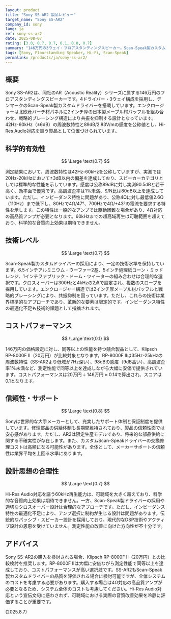 ```yaml
---
layout: product
title: "Sony SS-AR2 製品レビュー"
target_name: "Sony SS-AR2"
company_id: sony
lang: ja
ref: sony-ss-ar2
date: 2025-08-07
rating: [3.0, 0.7, 0.7, 0.1, 0.8, 0.7]
summary: "146万円の3ウェイ・フロアスタンディングスピーカー。Scan-Speak製カスタムドライバーと日本製メープル材バッフルを採用していますが、同等性能の競合機種と比較してコストパフォーマンスが低い製品です。"
tags: [Sony, Floorstanding Speaker, Hi-Fi, Scan-Speak]
permalink: /products/ja/sony-ss-ar2/
---
```


## 概要

Sony SS-AR2は、同社のAR（Acoustic Reality）シリーズに属する146万円のフロアスタンディングスピーカーです。4ドライバー・3ウェイ構成を採用し、デンマークのScan-Speak製カスタムドライバーを搭載しています。エンクロージャーは北欧産バーチ材パネルに2インチ厚の日本製メープル材バッフルを組み合わせ、戦略的ブレーシング構造により共振を抑制する設計となっています。42Hz-60kHz（±6dB）の周波数特性と89dB/2.83V/mの感度を公称値とし、Hi-Res Audio対応を謳う製品として位置づけられています。

## 科学的有効性

$$ \Large \text{0.7} $$

測定結果において、周波数特性は42Hz-60kHzを公称していますが、実測では20Hz-20kHzにおいて±3dB以内の偏差を達成しており、スピーカーカテゴリとしては標準的な性能を示しています。感度は公称89dBに対し実測90.5dBと若干高く、効率面で優秀です。高調波歪率は1%未満、S/N比は80dB以上を達成しています。ただし、インピーダンス特性に問題があり、公称4Ωに対し最低値2.6Ω（110Hz）まで低下し、80Hzで4Ω/47°、700Hzで4Ω/+43°の電流を要求する特性を示します。この特性は一般的なアンプでは駆動困難な場合があり、4Ω対応の高品質アンプが必要となります。60kHzまでの超高域再生は可聴範囲を超えており、科学的な音質向上効果は期待できません。

## 技術レベル

$$ \Large \text{0.7} $$

Scan-Speak製カスタムドライバーの採用により、一定の技術水準を保持しています。6.5インチアルミニウム・ウーファー2基、5インチ処理紙コーン・ミッドレンジ、1インチファブリック・ドーム・ツイーターの組み合わせは合理的な選択です。クロスオーバーは300Hzと4kHzの2点で設定され、複数のスロープを採用しています。エンクロージャー構造では2インチ厚メープル材バッフルと戦略的ブレーシングにより、共振抑制を図っています。ただし、これらの技術は業界標準的なアプローチであり、革新的な要素は限定的です。インピーダンス特性の最適化不足も技術的課題として指摘されます。

## コストパフォーマンス

$$ \Large \text{0.1} $$

146万円の価格設定に対し、同等以上の性能を持つ競合製品として、Klipsch RP-8000F II（20万円）が比較対象となります。RP-8000F IIは35Hz-25kHzの周波数特性（SS-AR2より低域が7Hz深い）、98dBの感度（9dB高い）、高調波歪率1%未満など、測定性能で同等以上を達成しながら大幅に安価で提供されています。コストパフォーマンスは20万円 ÷ 146万円 ≈ 0.14で算出され、スコアは0.1となります。

## 信頼性・サポート

$$ \Large \text{0.8} $$

Sonyは世界的な大手メーカーとして、充実したサポート体制と保証制度を提供しています。修理部品の供給体制も長期間維持されており、製品の信頼性面では安心感があります。ただし、AR2は限定生産モデルであり、将来的な部品供給に関する不確実性が存在します。また、カスタムScan-Speakドライバーの交換修理コストは高額になる可能性があります。全体として、メーカーサポートの信頼性は業界平均を上回る水準にあります。

## 設計思想の合理性

$$ \Large \text{0.7} $$

Hi-Res Audio対応を謳う60kHz再生能力は、可聴域を大きく超えており、科学的な音質向上効果は期待できません。一方、Scan-Speak製ドライバーの採用や適切なクロスオーバー設計は合理的なアプローチです。ただし、インピーダンス特性の最適化不足により、アンプ選択に制約が生じる設計は問題があります。伝統的なパッシブ・スピーカー設計を採用しており、現代的なDSP技術やアクティブ設計の恩恵を受けていません。測定性能の改善に向けた方向性が不十分です。

## アドバイス

Sony SS-AR2の購入を検討される場合、Klipsch RP-8000F II（20万円）との比較検討を推奨します。RP-8000F IIは大幅に安価ながら測定性能で同等以上を達成しており、コストパフォーマンスが高い選択肢です。SS-AR2もScan-Speak製カスタムドライバーの品質を評価される場合に検討可能ですが、全体システムのコストを考慮する必要があります。購入する場合は4Ω対応の高品質アンプが必要となるため、システム全体のコストも考慮してください。Hi-Res Audio対応という宣伝文句に惑わされず、可聴域における実際の音質改善効果を冷静に評価することが重要です。

(2025.8.7)
